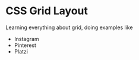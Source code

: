# CSS Grid Layout
Learning everything about grid, doing examples like

- Instagram
- Pinterest
- Platzi
